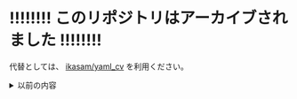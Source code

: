 !!!!!!!! このリポジトリはアーカイブされました !!!!!!!!
===

代替としては、 [ikasam/yaml_cv](https://github.com/ikasam/yaml_cv) を利用ください。

<details>

<summary>以前の内容</summary>
 
YAMLによる履歴書作成スクリプト [kaityo256/yaml_cv](https://github.com/kaityo256/yaml_cv) の実行環境
===

[![MIT License](https://img.shields.io/badge/license-MIT-blue.svg?style=flat)](LICENSE)
[![IPA Font License](https://img.shields.io/badge/license-IPA%20Font-green.svg)](fonts/IPA_Font_License_Agreement_v1.0.txt)

* [kaityo256/yaml_cv](https://github.com/kaityo256/yaml_cv) の実行に必要なライブラリが入った Docker コンテナです
* フォントは [IPA Font License V1.0](fonts/IPA_Font_License_Agreement_v1.0.txt) に従い、再配布という形で同梱しています

Requirements
===

* Docker version 1.13.0+
* docker-compose version 1.10.0+

Installation
===

```bash
$ git clone https://github.com/ikasam/docker-yaml_cv.git
$ cd docker-yaml_cv
$ git clone https://github.com/kaityo256/yaml_cv.git
```

Usage
===

```bash
$ docker-compose up
$ ls -l output.pdf
-rw-r--r--. 1 root root 109173 Jan 28 04:40 output.pdf
```

Change the command
===

`docker-compose.yml` の `command` を修正することで実行コマンドを変更できます。
以下は、 `your_style.txt` をスタイルとして利用する例です。

```diff
 version: '3'
 services:
   make_cv:
     build: .
-    command: ruby make_cv.rb -o /output/output.pdf
+    command: ruby make_cv.rb -s your_style.txt -o /output/output.pdf
     volumes:
       - ./:/output
       - ./yaml_cv:/usr/src/app
       - ./fonts:/usr/src/app/fonts
```

コマンドの Syntax は [kaityo256/yaml_cv](https://github.com/kaityo256/yaml_cv#%E4%BD%BF%E3%81%84%E6%96%B9) を参照してください。

License
===
* [fonts](fonts) 配下のすべてのファイル: [IPA Font License V1.0](fonts/IPA_Font_License_Agreement_v1.0.txt)
* 上記以外: [MIT License](LICENSE)

</details>
